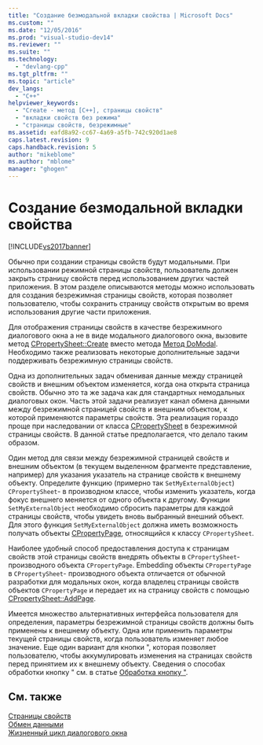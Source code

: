 ```yaml
---
title: "Создание безмодальной вкладки свойства | Microsoft Docs"
ms.custom: ""
ms.date: "12/05/2016"
ms.prod: "visual-studio-dev14"
ms.reviewer: ""
ms.suite: ""
ms.technology: 
  - "devlang-cpp"
ms.tgt_pltfrm: ""
ms.topic: "article"
dev_langs: 
  - "C++"
helpviewer_keywords: 
  - "Create - метод [C++], страницы свойств"
  - "вкладки свойств без режима"
  - "страницы свойств, безрежимные"
ms.assetid: eafd8a92-cc67-4a69-a5fb-742c920d1ae8
caps.latest.revision: 9
caps.handback.revision: 5
author: "mikeblome"
ms.author: "mblome"
manager: "ghogen"
---
```

# Создание безмодальной вкладки свойства
[!INCLUDE[vs2017banner](../assembler/inline/includes/vs2017banner.md)]

Обычно при создании страницы свойств будут модальными.  При использовании режимной страницы свойств, пользователь должен закрыть страницу свойств перед использованием других частей приложения.  В этом разделе описываются методы можно использовать для создания безрежимная страницы свойств, которая позволяет пользователю, чтобы сохранить страницу свойств открытым во время использования другие части приложения.  
  
 Для отображения страницы свойств в качестве безрежимного диалогового окна а не в виде модального диалогового окна, вызовите метод [CPropertySheet::Create](../Topic/CPropertySheet::Create.md) вместо метода [Метод DoModal](../Topic/CPropertySheet::DoModal.md).  Необходимо также реализовать некоторые дополнительные задачи поддерживать безрежимную страницы свойств.  
  
 Одна из дополнительных задач обменивая данные между страницей свойств и внешним объектом изменяется, когда она открыта страница свойств.  Обычно это та же задача как для стандартных немодальных диалоговых окон.  Часть этой задачи реализует канал обмена данными между безрежимной страницей свойств и внешним объектом, к которой применяются параметры свойств.  Эта реализация гораздо проще при наследовании от класса [CPropertySheet](../mfc/reference/cpropertysheet-class.md) в безрежимной страницы свойств.  В данной статье предполагается, что делало таким образом.  
  
 Один метод для связи между безрежимной страницей свойств и внешним объектом \(в текущем выделенном фрагменте представление, например\) для указания указатель на странице свойств к внешнему объекту.  Определите функцию \(примерно так `SetMyExternalObject`\) `CPropertySheet`\- в производном классе, чтобы изменить указатель, когда фокус внешнего меняется от одного объекта к другому.  Функции `SetMyExternalObject` необходимо сбросить параметры для каждой страницы свойств, чтобы увидеть вновь выбранный внешний объект.  Для этого функция `SetMyExternalObject` должна иметь возможность получать объекты [CPropertyPage](../mfc/reference/cpropertypage-class.md), относящийся к классу `CPropertySheet`.  
  
 Наиболее удобный способ предоставления доступа к страницам свойств этой страницы свойств внедрять объекты в `CPropertySheet`\- производного объекта `CPropertyPage`.  Embedding объекты `CPropertyPage` в `CPropertySheet`\- производного объекта отличается от обычной разработки для модальных окон, когда владелец страницы свойств объектов `CPropertyPage` и передает их на страницу свойств с помощью [CPropertySheet::AddPage](../Topic/CPropertySheet::AddPage.md).  
  
 Имеется множество альтернативных интерфейса пользователя для определения, параметры безрежимной страницы свойств должны быть применены к внешнему объекту.  Одна или применить параметры текущей страницы свойств, когда пользователь изменяет любое значение.  Еще один вариант для кнопки ", которая позволяет пользователю, чтобы аккумулировать изменения на страницах свойств перед принятием их к внешнему объекту.  Сведения о способах обработки кнопку " см. в статье [Обработка кнопку "](../mfc/handling-the-apply-button.md).  
  
## См. также  
 [Страницы свойств](../mfc/property-sheets-mfc.md)   
 [Обмен данными](../mfc/exchanging-data.md)   
 [Жизненный цикл диалогового окна](../mfc/life-cycle-of-a-dialog-box.md)
